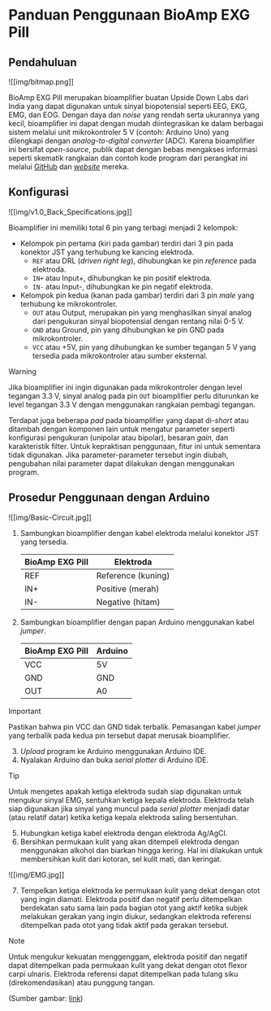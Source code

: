 # Panduan Penggunaan BioAmp EXG Pill

## Pendahuluan

![[img/bitmap.png]]

BioAmp EXG Pill merupakan bioamplifier buatan Upside Down Labs dari India yang dapat digunakan untuk sinyal biopotensial seperti EEG, EKG, EMG, dan EOG. Dengan daya dan *noise* yang rendah serta ukurannya yang kecil, bioamplifier ini dapat dengan mudah diintegrasikan ke dalam berbagai sistem melalui unit mikrokontroler 5 V (contoh: Arduino Uno) yang dilengkapi dengan *analog-to-digital converter* (ADC). Karena bioamplifier ini bersifat *open-source*, publik dapat dengan bebas mengakses informasi seperti skematik rangkaian dan contoh kode program dari perangkat ini melalui [GitHub](https://github.com/upsidedownlabs/BioAmp-EXG-Pill) dan [*website*](https://docs.upsidedownlabs.tech/hardware/bioamp/bioamp-exg-pill/index.html) mereka.

## Konfigurasi

![[img/v1.0_Back_Specifications.jpg]]

Bioamplifier ini memiliki total 6 pin yang terbagi menjadi 2 kelompok:
- Kelompok pin pertama (kiri pada gambar) terdiri dari 3 pin pada konektor JST yang terhubung ke kancing elektroda.
	- `REF` atau DRL (*driven right leg*), dihubungkan ke pin *reference* pada elektroda.
	- `IN+` atau Input+, dihubungkan ke pin positif elektroda.
	- `IN-` atau Input-, dihubungkan ke pin negatif elektroda.
- Kelompok pin kedua (kanan pada gambar) terdiri dari 3 pin *male* yang terhubung ke mikrokontroler.
	- `OUT` atau Output, merupakan pin yang menghasilkan sinyal analog dari pengukuran sinyal biopotensial dengan rentang nilai 0-5 V.
	- `GND` atau Ground, pin yang dihubungkan ke pin GND pada mikrokontroler.
	- `VCC` atau +5V, pin yang dihubungkan ke sumber tegangan 5 V yang tersedia pada mikrokontroler atau sumber eksternal.

> [!WARNING]
> Jika bioamplifier ini ingin digunakan pada mikrokontroler dengan level tegangan 3.3 V, sinyal analog pada pin `OUT` bioamplifier perlu diturunkan ke level tegangan 3.3 V dengan menggunakan rangkaian pembagi tegangan.

Terdapat juga beberapa *pad* pada bioamplifier yang dapat di-*short* atau ditambah dengan komponen lain untuk mengatur parameter seperti konfigurasi pengukuran (unipolar atau bipolar), besaran *gain*, dan karakteristik filter. Untuk kepraktisan penggunaan, fitur ini untuk sementara tidak digunakan. Jika parameter-parameter tersebut ingin diubah, pengubahan nilai parameter dapat dilakukan dengan menggunakan program.

## Prosedur Penggunaan dengan Arduino

![[img/Basic-Circuit.jpg]]

1. Sambungkan bioamplifier dengan kabel elektroda melalui konektor JST yang tersedia.

	| BioAmp EXG Pill | Elektroda |
	| --- | --- |
	| REF | Reference (kuning) |
	| IN+ | Positive (merah) |
	| IN- | Negative (hitam) |

2. Sambungkan bioamplifier dengan papan Arduino menggunakan kabel *jumper*.

	| BioAmp EXG Pill | Arduino |
	| --- | --- |
	| VCC | 5V |
	| GND | GND |
	| OUT | A0 |

>[!IMPORTANT]
> Pastikan bahwa pin VCC dan GND tidak terbalik. Pemasangan kabel *jumper* yang terbalik pada kedua pin tersebut dapat merusak bioamplifier.

3. *Upload* program ke Arduino menggunakan Arduino IDE.
4. Nyalakan Arduino dan buka *serial plotter* di Arduino IDE.

> [!TIP]
> Untuk mengetes apakah ketiga elektroda sudah siap digunakan untuk mengukur sinyal EMG, sentuhkan ketiga kepala elektroda. Elektroda telah siap digunakan jika sinyal yang muncul pada *serial plotter* menjadi datar (atau relatif datar) ketika ketiga kepala elektroda saling bersentuhan.

5. Hubungkan ketiga kabel elektroda dengan elektroda Ag/AgCl.
6. Bersihkan permukaan kulit yang akan ditempeli elektroda dengan menggunakan alkohol dan biarkan hingga kering. Hal ini dilakukan untuk membersihkan kulit dari kotoran, sel kulit mati, dan keringat.

![[img/EMG.jpg]]

7. Tempelkan ketiga elektroda ke permukaan kulit yang dekat dengan otot yang ingin diamati. Elektroda positif dan negatif perlu ditempelkan berdekatan satu sama lain pada bagian otot yang aktif ketika subjek melakukan gerakan yang ingin diukur, sedangkan elektroda referensi ditempelkan pada otot yang tidak aktif pada gerakan tersebut. 

>[!NOTE]
> Untuk mengukur kekuatan menggenggam, elektroda positif dan negatif dapat ditempelkan pada permukaan kulit yang dekat dengan otot flexor carpi ulnaris. Elektroda referensi dapat ditempelkan pada tulang siku (direkomendasikan) atau punggung tangan.
> 
> [](img/0_AufUm_uN5DoqKoev.jpg)
> (Sumber gambar: [link](https://medium.com/performance-course/the-importance-of-a-strong-grip-91a592323349))
